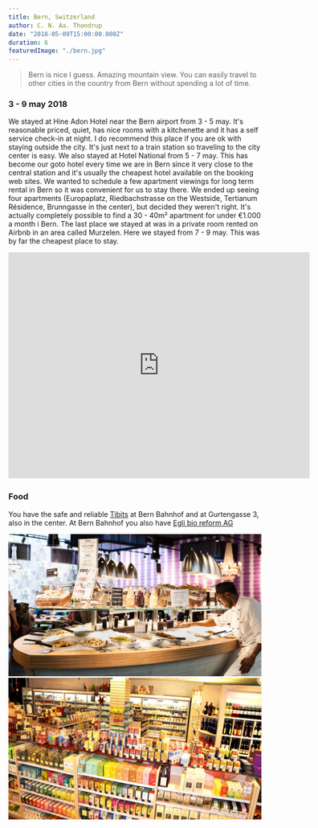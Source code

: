 ```yaml
---
title: Bern, Switzerland
author: C. N. Aa. Thondrup
date: "2018-05-09T15:00:00.000Z"
duration: 6
featuredImage: "./bern.jpg"
---
```


> Bern is nice I guess. Amazing mountain view. You can easily travel to other cities in the country from Bern without spending a lot of time.

### 3 - 9 may 2018

We stayed at Hine Adon Hotel near the Bern airport from 3 - 5 may. It's reasonable priced, quiet, has nice rooms with a kitchenette and it has a self service check-in at night. I do recommend this place if you are ok with staying outside the city. It's just next to a train station so traveling to the city center is easy. We also stayed at Hotel National from 5 - 7 may. This has become our goto hotel every time we are in Bern since it very close to the central station and it's usually the cheapest hotel available on the booking web sites. We wanted to schedule a few apartment viewings for long term rental in Bern so it was convenient for us to stay there. We ended up seeing four apartments (Europaplatz, Riedbachstrasse on the Westside, Tertianum Résidence, Brunngasse in the center), but decided they weren't right. It's actually completely possible to find a 30 - 40m² apartment for under €1.000 a month i Bern. The last place we stayed at was in a private room rented on Airbnb in an area called Murzelen. Here we stayed from 7 - 9 may. This was by far the cheapest place to stay.

<iframe src="https://www.google.com/maps/embed?pb=!1m18!1m12!1m3!1d87147.46776127761!2d7.324658402757539!3d46.95464849027674!2m3!1f0!2f0!3f0!3m2!1i1024!2i768!4f13.1!3m3!1m2!1s0x478e39c0d43a1b77%3A0xcb555ffe0457659a!2sBern%2C+Switzerland!5e0!3m2!1sen!2sit!4v1529867131370" width="600" height="450" frameborder="0" style="border:0" allowfullscreen></iframe>

### Food

You have the safe and reliable [Tibits](https://www.tibits.ch/de/) at Bern Bahnhof and at Gurtengasse 3, also in the center. At Bern Bahnhof you also have [Egli bio reform AG](http://www.eglibio.ch/content/home/index_ger.html)

![Tibits](./tibits.jpg 'Tibits at Bern bahnhof')
![Egli](./egli.jpg 'Egli bio reform AG')
